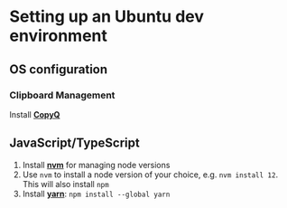 # Setting up an Ubuntu dev environment

## OS configuration

### Clipboard Management

Install **[CopyQ](https://github.com/hluk/CopyQ#debian-10-ubuntu-1804-and-their-derivatives/)**

## JavaScript/TypeScript

1. Install **[nvm](https://github.com/nvm-sh/nvm#installing-and-updating)** for managing node versions
2. Use `nvm` to install a node version of your choice, e.g. `nvm install 12`. This will also install `npm`
3. Install **[yarn](https://classic.yarnpkg.com/lang/en/docs/install/#mac-stable)**: `npm install --global yarn`
